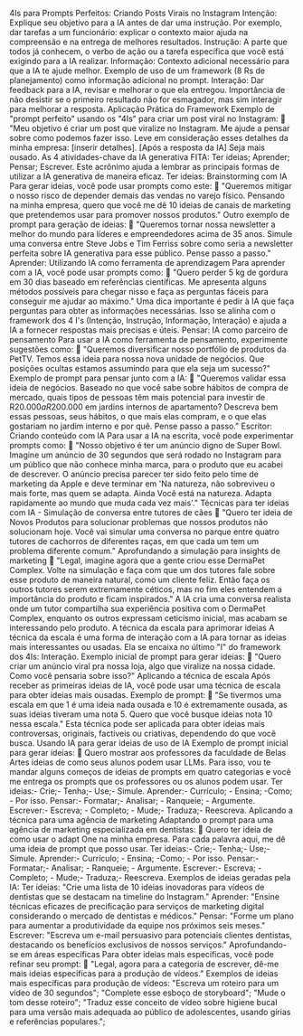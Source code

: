 4Is para Prompts Perfeitos: Criando Posts Virais no Instagram
Intenção: Explique seu objetivo para a IA antes de dar uma instrução. Por exemplo, dar tarefas a um funcionário: explicar o contexto maior ajuda na compreensão e na entrega de melhores resultados. Instrução: A parte que todos já conhecem, o verbo de ação ou a tarefa específica que você está exigindo para a IA realizar. Informação: Contexto adicional necessário para que a IA te ajude melhor. Exemplo de uso de um framework (8 Rs de planejamento) como informação adicional no prompt. Interação: Dar feedback para a IA, revisar e melhorar o que ela entregou. Importância de não desistir se o primeiro resultado não for esmagador, mas sim interagir para melhorar a resposta.
Aplicação Prática do Framework
Exemplo de "prompt perfeito" usando os "4Is" para criar um post viral no Instagram: 🤖 "Meu objetivo é criar um post que viralize no Instagram. Me ajude a pensar sobre como podemos fazer isso. Leve em consideração esses detalhes da minha empresa: [inserir detalhes]. [Após a resposta da IA] Seja mais ousado.
As 4 atividades-chave da IA generativa
FITA: Ter ideias; Aprender; Pensar; Escrever. Este acrônimo ajuda a lembrar as principais formas de utilizar a IA generativa de maneira eficaz.
Ter ideias: Brainstorming com IA
Para gerar ideias, você pode usar prompts como este: 🤖 "Queremos mitigar o nosso risco de depender demais das vendas no varejo físico. Pensando na minha empresa, quero que você me dê 10 ideias de canais de marketing que pretendemos usar para promover nossos produtos."
Outro exemplo de prompt para geração de ideias: 🤖 "Queremos tornar nossa newsletter a melhor do mundo para líderes e empreendedores acima de 35 anos. Simule uma conversa entre Steve Jobs e Tim Ferriss sobre como seria a newsletter perfeita sobre IA generativa para esse público. Pense passo a passo."
Aprender: Utilizando IA como ferramenta de aprendizagem
Para aprender com a IA, você pode usar prompts como: 🤖 "Quero perder 5 kg de gordura em 30 dias baseado em referências científicas. Me apresenta alguns métodos possíveis para chegar nisso e faça as perguntas fáceis para conseguir me ajudar ao máximo."
Uma dica importante é pedir à IA que faça perguntas para obter as informações necessárias. Isso se alinha com o framework dos 4 I's (Intenção, Instrução, Informação, Interação) e ajuda a IA a fornecer respostas mais precisas e úteis.
Pensar: IA como parceiro de pensamento
Para usar a IA como ferramenta de pensamento, experimente sugestões como: 🤖 "Queremos diversificar nosso portfólio de produtos da PetTV. Temos essa ideia para nossa nova unidade de negócios. Que posições ocultas estamos assumindo para que ela seja um sucesso?"
Exemplo de prompt para pensar junto com a IA: 🤖 "Queremos validar essa ideia de negócios. Baseado no que você sabe sobre hábitos de compra de mercado, quais tipos de pessoas têm mais potencial para investir de R$20.000 a R$200.000 em jardins internos de apartamento? Descreva bem essas pessoas, seus hábitos, o que mais elas compram, e o que elas gostariam no jardim interno e por quê. Pense passo a passo."
Escritor: Criando conteúdo com IA
Para usar a IA na escrita, você pode experimentar prompts como: 🤖 "Nosso objetivo é ter um anúncio digno de Super Bowl. Imagine um anúncio de 30 segundos que será rodado no Instagram para um público que não conhece minha marca, para o produto que eu acabei de descrever. O anúncio precisa parecer ter sido feito pelo time de marketing da Apple e deve terminar em 'Na natureza, não sobreviveu o mais forte, mas quem se adapta. Ainda Você está na natureza. Adapta rapidamente ao mundo que muda cada vez mais'."
Técnicas para ter ideias com IA - Simulação de conversa entre tutores de cães
🤖 "Quero ter ideia de Novos Produtos para solucionar problemas que nossos produtos não solucionam hoje. Você vai simular uma conversa no parque entre quatro tutores de cachorros de diferentes raças, em que cada um tem um problema diferente comum."
Aprofundando a simulação para insights de marketing
🤖 "Legal, imagine agora que a gente criou esse DermaPet Complex. Volte na simulação e faça com que um dos tutores fale sobre esse produto de maneira natural, como um cliente feliz. Então faça os outros tutores serem extremamente céticos, mas no fim eles entendem a importância do produto e ficam inspirados."
A IA cria uma conversa realista onde um tutor compartilha sua experiência positiva com o DermaPet Complex, enquanto os outros expressam ceticismo inicial, mas acabam se interessando pelo produto.
A técnica da escala para aprimorar ideias
A técnica da escala é uma forma de interação com a IA para tornar as ideias mais interessantes ou usadas. Ela se encaixa no último "I" do framework dos 4Is: Interação. Exemplo inicial de prompt para gerar ideias: 🤖 "Quero criar um anúncio viral pra nossa loja, algo que viralize na nossa cidade. Como você pensaria sobre isso?"
Aplicando a técnica de escala
Após receber as primeiras ideias de IA, você pode usar uma técnica de escala para obter ideias mais ousadas. Exemplo de prompt: 🤖 "Se tivermos uma escala em que 1 é uma ideia nada ousada e 10 é extremamente ousada, as suas ideias tiveram uma nota 5. Quero que você busque ideias nota 10 nessa escala."
Esta técnica pode ser aplicada para obter ideias mais controversas, originais, factíveis ou criativas, dependendo do que você busca.
Usando IA para gerar ideias de uso de IA
Exemplo de prompt inicial para gerar ideias: 🤖 Quero mostrar aos professores da faculdade de Belas Artes ideias de como seus alunos podem usar LLMs. Para isso, vou te mandar alguns começos de ideias de prompts em quatro categorias e você me entrega os prompts que os professores ou os alunos podem usar. Ter ideias:- Crie;- Tenha;- Use;- Simule. Aprender:- Currículo; - Ensina; -Como; - Por isso. Pensar:- Formatar;- Analisar; - Ranqueie; - Argumente. Escrever:- Escreva; - Completo; - Mude;- Traduza;- Reescreva.
Aplicando a técnica para uma agência de marketing
Adaptando o prompt para uma agência de marketing especializada em dentistas: 🤖 Quero ter ideia de como usar o adapt One na minha empresa. Para cada palavra aqui, me dê uma ideia de prompt que posso usar. Ter ideias:- Crie;- Tenha;- Use;- Simule. Aprender:- Currículo; - Ensina; -Como; - Por isso. Pensar:- Formatar;- Analisar; - Ranqueie; - Argumente. Escrever:- Escreva; - Completo; - Mude;- Traduza;- Reescreva.
Exemplos de ideias geradas pela IA: Ter ideias: "Crie uma lista de 10 ideias inovadoras para vídeos de dentistas que se destacam na timeline do Instagram." Aprender: "Ensine técnicas eficazes de precificação para serviços de marketing digital considerando o mercado de dentistas e médicos." Pensar: "Forme um plano para aumentar a produtividade da equipe nos próximos seis meses." Escrever: "Escreva um e-mail persuasivo para potenciais clientes dentistas, destacando os benefícios exclusivos de nossos serviços."
Aprofundando-se em áreas específicas
Para obter ideias mais específicas, você pode refinar seu prompt: 🤖 "Legal, agora para a categoria de escrever, dê-me mais ideias específicas para a produção de vídeos."
Exemplos de ideias mais específicas para produção de vídeos: "Escreva um roteiro para um vídeo de 30 segundos"; "Complete esse esboço de storyboard"; "Mude o tom desse roteiro"; "Traduz esse conceito de vídeo sobre higiene bucal para uma versão mais adequada ao público de adolescentes, usando gírias e referências populares.";
